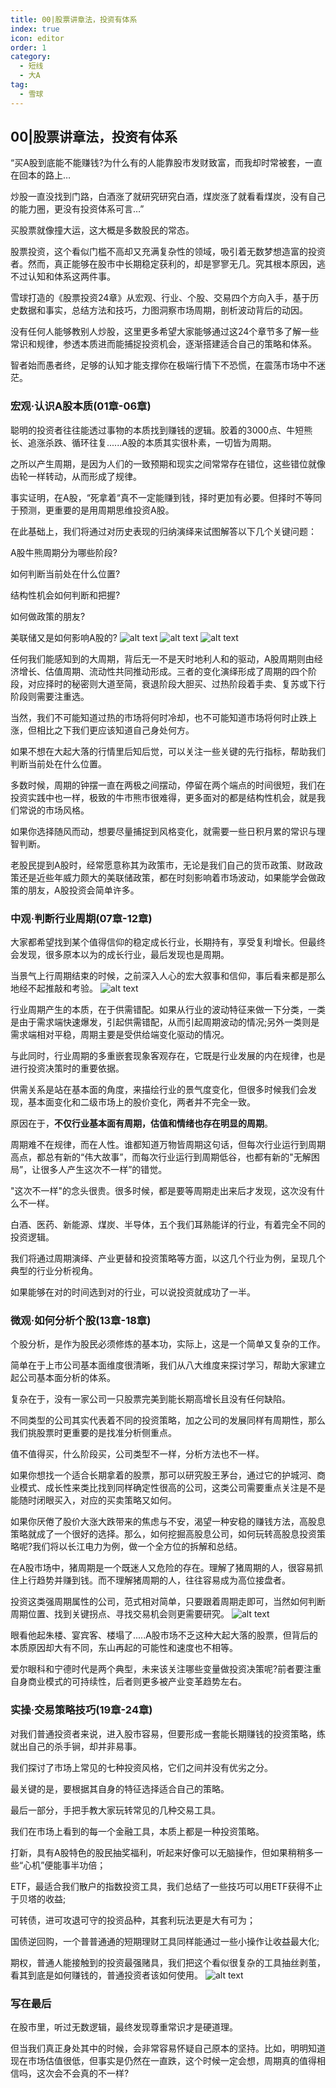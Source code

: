 ```yaml
---
title: 00|股票讲章法，投资有体系
index: true
icon: editor
order: 1
category:
  - 短线
  - 大A
tag:
  - 雪球
---
```


## 00|股票讲章法，投资有体系

“买A股到底能不能赚钱?为什么有的人能靠股市发财致富，而我却时常被套，一直在回本的路上…

炒股一直没找到门路，白酒涨了就研究研究白酒，煤炭涨了就看看煤炭，没有自己的能力圈，更没有投资体系可言…”

买股票就像撞大运，这大概是多数股民的常态。

股票投资，这个看似门槛不高却又充满复杂性的领域，吸引着无数梦想造富的投资者。然而，真正能够在股市中长期稳定获利的，却是寥寥无几。究其根本原因，逃不过认知和体系这两件事。

雪球打造的《股票投资24章》从宏观、行业、个股、交易四个方向入手，基于历史数据和事实，总结方法和技巧，力图洞察市场周期，剖析波动背后的动因。

没有任何人能够教别人炒股，这里更多希望大家能够通过这24个章节多了解一些常识和规律，参透本质进而能捕捉投资机会，逐渐搭建适合自己的策略和体系。

智者始而愚者终，足够的认知才能支撑你在极端行情下不恐慌，在震荡市场中不迷茫。

### 宏观·认识A股本质(01章-06章)

聪明的投资者往往能透过事物的本质找到赚钱的逻辑。胶着的3000点、牛短熊长、追涨杀跌、循环往复......A股的本质其实很朴素，一切皆为周期。

之所以产生周期，是因为人们的一致预期和现实之间常常存在错位，这些错位就像齿轮一样转动，从而形成了规律。

事实证明，在A股，“死拿着“真不一定能赚到钱，择时更加有必要。但择时不等同于预测，更重要的是用周期思维投资A股。

在此基础上，我们将通过对历史表现的归纳演绎来试图解答以下几个关键问题：

A股牛熊周期分为哪些阶段?

如何判断当前处在什么位置?

结构性机会如何判断和把握?

如何做政策的朋友?

美联储又是如何影响A股的?
![alt text](image.png)
![alt text](image-1.png)
![alt text](image-2.png)

任何我们能感知到的大周期，背后无一不是天时地利人和的驱动，A股周期则由经济增长、估值周期、流动性共同推动形成。三者的变化演绎形成了周期的四个阶段，对应择时的秘密则大道至简，衰退阶段大胆买、过热阶段着手卖、复苏或下行阶段则需要注重选。

当然，我们不可能知道过热的市场将何时冷却，也不可能知道市场将何时止跌上涨，但相比之下我们更应该知道自己身处何方。

如果不想在大起大落的行情里后知后觉，可以关注一些关键的先行指标，帮助我们判断当前处在什么位置。

多数时候，周期的钟摆一直在两极之间摆动，停留在两个端点的时间很短，我们在投资实践中也一样，极致的牛市熊市很难得，更多面对的都是结构性机会，就是我们常说的市场风格。

如果你选择随风而动，想要尽量捕捉到风格变化，就需要一些日积月累的常识与理智判断。

老股民提到A股时，经常愿意称其为政策市，无论是我们自己的货币政策、财政政策还是近些年威力颇大的美联储政策，都在时刻影响着市场波动，如果能学会做政策的朋友，A股投资会简单许多。

### 中观·判断行业周期(07章-12章)

大家都希望找到某个值得信仰的稳定成长行业，长期持有，享受复利增长。但最终会发现，很多原本以为的成长行业，最后发现也是周期。

当景气上行周期结束的时候，之前深入人心的宏大叙事和信仰，事后看来都是那么地经不起推敲和考验。
![alt text](image-3.png)

行业周期产生的本质，在于供需错配。如果从行业的波动特征来做一下分类，一类是由于需求端快速爆发，引起供需错配，从而引起周期波动的情况;另外一类则是需求端相对平稳，周期主要是受供给端变化驱动的情况。

与此同时，行业周期的多重嵌套现象客观存在，它既是行业发展的内在规律，也是进行投资决策时的重要依据。

供需关系是站在基本面的角度，来描绘行业的景气度变化，但很多时候我们会发现，基本面变化和二级市场上的股价变化，两者并不完全一致。

原因在于，**不仅行业基本面有周期，估值和情绪也存在明显的周期**。

周期难不在规律，而在人性。谁都知道万物皆周期这句话，但每次行业运行到周期高点，都总有新的“伟大故事”，而每次行业运行到周期低谷，也都有新的"无解困局”，让很多人产生这次不一样”的错觉。

"这次不一样"的念头很贵。很多时候，都是要等周期走出来后才发现，这次没有什么不一样。

白酒、医药、新能源、煤炭、半导体，五个我们耳熟能详的行业，有着完全不同的投资逻辑。

我们将通过周期演绎、产业更替和投资策略等方面，以这几个行业为例，呈现几个典型的行业分析视角。

如果能够在对的时间选到对的行业，可以说投资就成功了一半。

### 微观·如何分析个股(13章-18章)

个股分析，是作为股民必须修炼的基本功，实际上，这是一个简单又复杂的工作。

简单在于上市公司基本面维度很清晰，我们从八大维度来探讨学习，帮助大家建立起公司基本面分析的体系。

复杂在于，没有一家公司一只股票完美到能长期高增长且没有任何缺陷。

不同类型的公司其实代表着不同的投资策略，加之公司的发展同样有周期性，那么我们挑股票时更重要的是找准分析侧重点。

值不值得买，什么阶段买，公司类型不一样，分析方法也不一样。

如果你想找一个适合长期拿着的股票，那可以研究股王茅台，通过它的护城河、商业模式、成长性来类比找到同样确定性很高的公司，这类公司需要重点关注是不是能随时闭眼买入，对应的买卖策略又如何。

如果你厌倦了股价大涨大跌带来的焦虑与不安，渴望一种安稳的赚钱方法，高股息策略就成了一个很好的选择。那么，如何挖掘高股息公司，如何玩转高股息投资策略呢?我们将以长江电力为例，做一个全方位的拆解和总结。

在A股市场中，猪周期是一个既迷人又危险的存在。理解了猪周期的人，很容易抓住上行趋势并赚到钱。而不理解猪周期的人，往往容易成为高位接盘者。

投资这类强周期属性的公司，范式相对简单，只要跟着周期走即可，当然如何判断周期位置、找到关键拐点、寻找交易机会则更需要研究。
![alt text](image-4.png)

眼看他起朱楼、宴宾客、楼塌了.....A股市场不乏这种大起大落的股票，但背后的本质原因却大有不同，东山再起的可能性和速度也不相等。

爱尔眼科和宁德时代是两个典型，未来该关注哪些变量做投资决策呢?前者要注重自身商业模式的可持续性，后者则更多被产业变革趋势左右。

### 实操·交易策略技巧(19章-24章)

对我们普通投资者来说，进入股市容易，但要形成一套能长期赚钱的投资策略，练就出自己的杀手锏，却并非易事。

我们探讨了市场上常见的七种投资风格，它们之间并没有优劣之分。

最关键的是，要根据其自身的特征选择适合自己的策略。

最后一部分，手把手教大家玩转常见的几种交易工具。

我们在市场上看到的每一个金融工具，本质上都是一种投资策略。

打新，具有A股特色的股民抽奖福利，听起来好像可以无脑操作，但如果稍稍多一些“心机”便能事半功倍；

ETF，最适合我们散户的指数投资工具，我们总结了一些技巧可以用ETF获得不止于贝塔的收益;

可转债，进可攻退可守的投资品种，其套利玩法更是大有可为；

国债逆回购，一个普普通通的短期理财工具同样能通过一些小操作让收益最大化;

期权，普通人能接触到的投资最强赌具，我们把这个看似很复杂的工具抽丝剥茧，看其到底是如何赚钱的，普通投资者该如何使用。
![alt text](image-5.png)

### 写在最后

在股市里，听过无数逻辑，最终发现尊重常识才是硬道理。

但当我们真正身处其中的时候，会非常容易怀疑自己原本的坚持。比如，明明知道现在市场估值很低，但事实是仍然在一直跌，这个时候一定会想，周期真的值得相信吗，这次会不会真的不一样?
